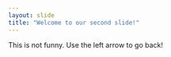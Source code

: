 ```yaml
---
layout: slide
title: "Welcome to our second slide!"
---
```

This is not funny.
Use the left arrow to go back!
